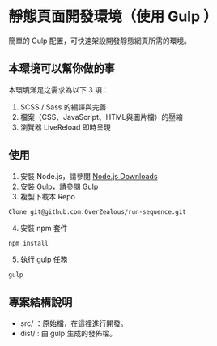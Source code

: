 # 靜態頁面開發環境（使用 Gulp ）
簡單的 Gulp 配置，可快速架設開發靜態網頁所需的環境。
## 本環境可以幫你做的事
本環境滿足之需求為以下 3 項：
1. SCSS / Sass 的編譯與完善
2. 檔案（CSS、JavaScript、HTML與圖片檔）的壓縮
3. 瀏覽器 LiveReload 即時呈現
## 使用
1. 安裝 Node.js，請參閱 [Node.js Downloads](https://nodejs.org/en/download/)
2. 安裝 Gulp，請參閱 [Gulp](http://gulpjs.com)
3. 複製下載本 Repo
```git
Clone git@github.com:OverZealous/run-sequence.git
```
4. 安裝 npm 套件
```javascript
npm install
```
5. 執行 gulp 任務
```javascript
gulp
```
## 專案結構說明
- src/ ：原始檔，在這裡進行開發。
- dist/ : 由 gulp 生成的發佈檔。
